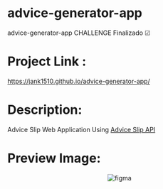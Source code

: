 # advice-generator-app
advice-generator-app CHALLENGE Finalizado ☑

# Project Link :
https://jank1510.github.io/advice-generator-app/

# Description:
Advice Slip Web Application Using [Advice Slip API](https://api.adviceslip.com/advice)

# Preview Image:
<p align='center'> 
  
  <img src="https://res.cloudinary.com/dz209s6jk/image/upload/q_auto,w_900/Screenshots/gwspnsamyvnmvz0rukqq.jpg" alt="figma"/>


